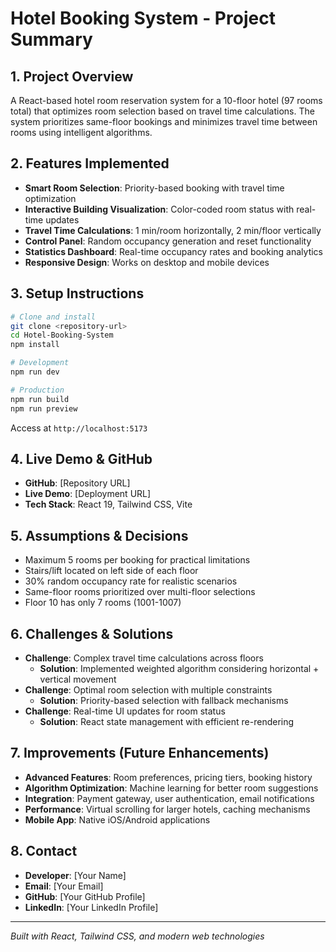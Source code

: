 # Hotel Booking System - Project Summary

## 1. Project Overview
A React-based hotel room reservation system for a 10-floor hotel (97 rooms total) that optimizes room selection based on travel time calculations. The system prioritizes same-floor bookings and minimizes travel time between rooms using intelligent algorithms.

## 2. Features Implemented
- **Smart Room Selection**: Priority-based booking with travel time optimization
- **Interactive Building Visualization**: Color-coded room status with real-time updates
- **Travel Time Calculations**: 1 min/room horizontally, 2 min/floor vertically
- **Control Panel**: Random occupancy generation and reset functionality
- **Statistics Dashboard**: Real-time occupancy rates and booking analytics
- **Responsive Design**: Works on desktop and mobile devices

## 3. Setup Instructions
```bash
# Clone and install
git clone <repository-url>
cd Hotel-Booking-System
npm install

# Development
npm run dev

# Production
npm run build
npm run preview
```
Access at `http://localhost:5173`

## 4. Live Demo & GitHub
- **GitHub**: [Repository URL]
- **Live Demo**: [Deployment URL]
- **Tech Stack**: React 19, Tailwind CSS, Vite

## 5. Assumptions & Decisions
- Maximum 5 rooms per booking for practical limitations
- Stairs/lift located on left side of each floor
- 30% random occupancy rate for realistic scenarios
- Same-floor rooms prioritized over multi-floor selections
- Floor 10 has only 7 rooms (1001-1007)

## 6. Challenges & Solutions
- **Challenge**: Complex travel time calculations across floors
  - **Solution**: Implemented weighted algorithm considering horizontal + vertical movement
- **Challenge**: Optimal room selection with multiple constraints
  - **Solution**: Priority-based selection with fallback mechanisms
- **Challenge**: Real-time UI updates for room status
  - **Solution**: React state management with efficient re-rendering

## 7. Improvements (Future Enhancements)
- **Advanced Features**: Room preferences, pricing tiers, booking history
- **Algorithm Optimization**: Machine learning for better room suggestions
- **Integration**: Payment gateway, user authentication, email notifications
- **Performance**: Virtual scrolling for larger hotels, caching mechanisms
- **Mobile App**: Native iOS/Android applications

## 8. Contact
- **Developer**: [Your Name]
- **Email**: [Your Email]
- **GitHub**: [Your GitHub Profile]
- **LinkedIn**: [Your LinkedIn Profile]

---
*Built with React, Tailwind CSS, and modern web technologies*
